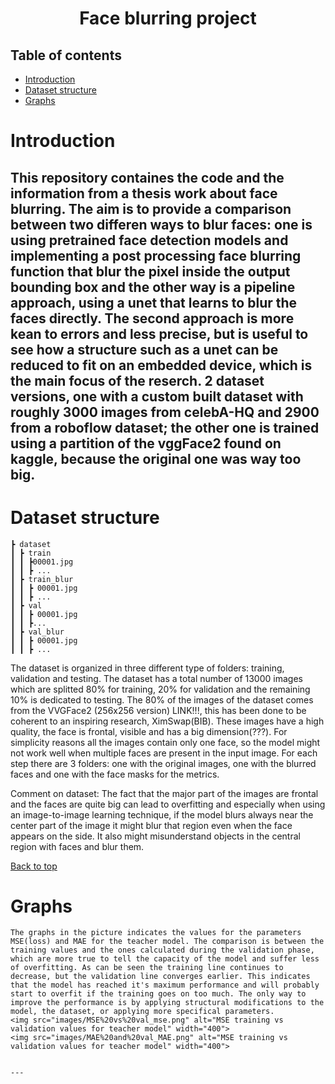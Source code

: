 <h1 align="center">Face blurring project</h1>
  
## Table of contents
- [Introduction](#introduction)
- [Dataset structure](#dataset-structure)
- [Graphs](#graphs)

# Introduction

This repository containes the code and the information from a thesis work about face blurring. The aim is to provide a comparison between two differen ways to blur faces: one is using pretrained face detection models and implementing a post processing face blurring function that blur the pixel inside the output bounding box and the other way is a pipeline approach, using a unet that learns to blur the faces directly. The second approach is more kean to errors and less precise, but is useful to see how a structure such as a unet can be reduced to fit on an embedded device, which is the main focus of the reserch.
2 dataset versions, one with a custom built dataset with roughly 3000 images from celebA-HQ and 2900 from a roboflow dataset; the other one is trained using a partition of the vggFace2 found on kaggle, because the original one was way too big.
---
# Dataset structure

```
┣ dataset
┃ ┣ train
┃ ┃ ┣00001.jpg
┃ ┃ ┣ ...
┃ ┣ train_blur
┃ ┃ ┣ 00001.jpg
┃ ┃ ┣ ...
┃ ┣ val
┃ ┃ ┣ 00001.jpg
┃ ┃ ┣...
┃ ┣ val_blur
┃ ┃ ┣ 00001.jpg
┃ ┃ ┣ ...
```
The dataset is organized in three different type of folders: training, validation and testing. The dataset has a total number of 13000 images which are splitted 80% for training, 20% for validation and the remaining 10% is dedicated to testing. The 80% of the images of the dataset comes from the VVGFace2 (256x256 version) LINK!!!, this has been done to be coherent to an inspiring research, XimSwap(BIB). These images have a high quality, the face is frontal, visible and has a big dimension(???).
For simplicity reasons all the images contain only one face, so the model might not work well when multiple faces are present in the input image.
For each step there are 3 folders: one with the original images, one with the blurred faces and one with the face masks for the metrics. 

Comment on dataset:
The fact that the major part of the images are frontal and the faces are quite big can lead to overfitting and especially when using an image-to-image learning technique, if the model blurs always near the center part of the image it might blur that region even when the face appears on the side. It also might misunderstand objects in the central region with faces and blur them.
 

[Back to top](#table-of-contents)

# Graphs
```
The graphs in the picture indicates the values for the parameters MSE(loss) and MAE for the teacher model. The comparison is between the training values and the ones calculated during the validation phase, which are more true to tell the capacity of the model and suffer less of overfitting. As can be seen the training line continues to decrease, but the validation line converges earlier. This indicates that the model has reached it's maximum performance and will probably start to overfit if the training goes on too much. The only way to improve the performance is by applying structural modifications to the model, the dataset, or applying more specifical parameters.
<img src="images/MSE%20vs%20val_mse.png" alt="MSE training vs validation values for teacher model" width="400">
<img src="images/MAE%20and%20val_MAE.png" alt="MSE training vs validation values for teacher model" width="400">


---
